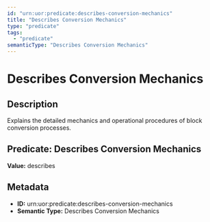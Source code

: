 ```yaml
---
id: "urn:uor:predicate:describes-conversion-mechanics"
title: "Describes Conversion Mechanics"
type: "predicate"
tags:
  - "predicate"
semanticType: "Describes Conversion Mechanics"
---
```


# Describes Conversion Mechanics

## Description

Explains the detailed mechanics and operational procedures of block conversion processes.

## Predicate: Describes Conversion Mechanics

**Value:** describes

## Metadata

- **ID:** urn:uor:predicate:describes-conversion-mechanics
- **Semantic Type:** Describes Conversion Mechanics
